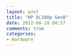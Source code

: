 ```yaml
---
layout: post
title: "HP DL380p Gen8"
date: 2012-08-10 08:57
comments: true
categories: 
- Hardware
---
```

